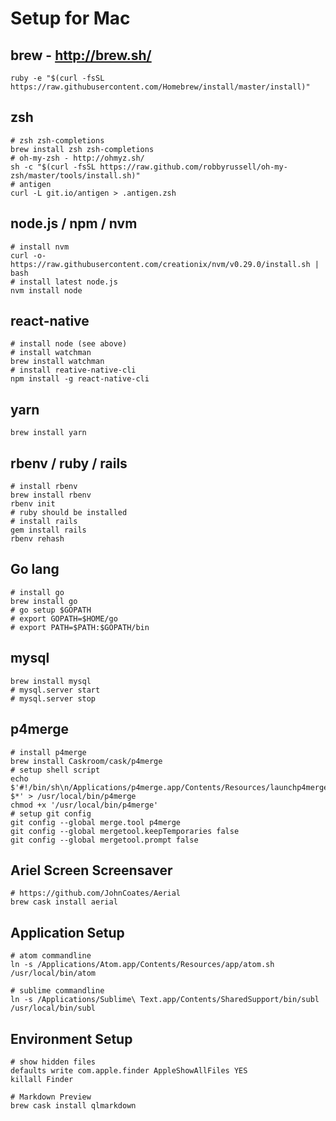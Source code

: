 # Setup for Mac

## brew - http://brew.sh/
```shell
ruby -e "$(curl -fsSL https://raw.githubusercontent.com/Homebrew/install/master/install)"
```

## zsh
```shell
# zsh zsh-completions
brew install zsh zsh-completions
# oh-my-zsh - http://ohmyz.sh/
sh -c "$(curl -fsSL https://raw.github.com/robbyrussell/oh-my-zsh/master/tools/install.sh)"
# antigen
curl -L git.io/antigen > .antigen.zsh
```

## node.js / npm / nvm
```shell
# install nvm
curl -o- https://raw.githubusercontent.com/creationix/nvm/v0.29.0/install.sh | bash
# install latest node.js
nvm install node
```


## react-native
```shell
# install node (see above)
# install watchman
brew install watchman
# install reative-native-cli
npm install -g react-native-cli
```

## yarn
```shell
brew install yarn
```

## rbenv / ruby / rails
```shell
# install rbenv
brew install rbenv
rbenv init
# ruby should be installed
# install rails
gem install rails
rbenv rehash
```

## Go lang
```shell
# install go
brew install go
# go setup $GOPATH
# export GOPATH=$HOME/go
# export PATH=$PATH:$GOPATH/bin
```

## mysql
```shell
brew install mysql
# mysql.server start
# mysql.server stop
```

## p4merge
```shell
# install p4merge
brew install Caskroom/cask/p4merge
# setup shell script
echo $'#!/bin/sh\n/Applications/p4merge.app/Contents/Resources/launchp4merge $*' > /usr/local/bin/p4merge
chmod +x '/usr/local/bin/p4merge'
# setup git config
git config --global merge.tool p4merge
git config --global mergetool.keepTemporaries false
git config --global mergetool.prompt false
```

## Ariel Screen Screensaver
```shell
# https://github.com/JohnCoates/Aerial
brew cask install aerial
```

## Application Setup
```shell
# atom commandline
ln -s /Applications/Atom.app/Contents/Resources/app/atom.sh /usr/local/bin/atom

# sublime commandline
ln -s /Applications/Sublime\ Text.app/Contents/SharedSupport/bin/subl /usr/local/bin/subl
```

## Environment Setup
```shell
# show hidden files
defaults write com.apple.finder AppleShowAllFiles YES
killall Finder

# Markdown Preview
brew cask install qlmarkdown
```
